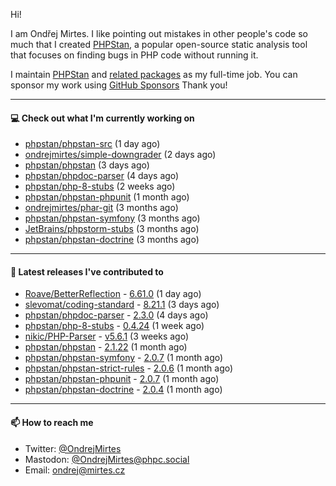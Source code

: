 Hi!

I am Ondřej Mirtes. I like pointing out mistakes in other people's code so much that I created [PHPStan](https://phpstan.org/), a popular open-source static analysis tool that focuses on finding bugs in PHP code without running it.

I maintain [PHPStan](https://github.com/phpstan/phpstan) and [related packages](https://github.com/phpstan/) as my full-time job. You can sponsor my work using [GitHub Sponsors](https://github.com/sponsors/ondrejmirtes) Thank you!

---

#### 💻 Check out what I'm currently working on

- [phpstan/phpstan-src](https://github.com/phpstan/phpstan-src) (1 day ago)
- [ondrejmirtes/simple-downgrader](https://github.com/ondrejmirtes/simple-downgrader) (2 days ago)
- [phpstan/phpstan](https://github.com/phpstan/phpstan) (3 days ago)
- [phpstan/phpdoc-parser](https://github.com/phpstan/phpdoc-parser) (4 days ago)
- [phpstan/php-8-stubs](https://github.com/phpstan/php-8-stubs) (2 weeks ago)
- [phpstan/phpstan-phpunit](https://github.com/phpstan/phpstan-phpunit) (1 month ago)
- [ondrejmirtes/phar-git](https://github.com/ondrejmirtes/phar-git) (3 months ago)
- [phpstan/phpstan-symfony](https://github.com/phpstan/phpstan-symfony) (3 months ago)
- [JetBrains/phpstorm-stubs](https://github.com/JetBrains/phpstorm-stubs) (3 months ago)
- [phpstan/phpstan-doctrine](https://github.com/phpstan/phpstan-doctrine) (3 months ago)

---

#### 🔭 Latest releases I've contributed to

- [Roave/BetterReflection](https://github.com/Roave/BetterReflection) - [6.61.0](https://github.com/Roave/BetterReflection/releases/tag/6.61.0) (1 day ago)
- [slevomat/coding-standard](https://github.com/slevomat/coding-standard) - [8.21.1](https://github.com/slevomat/coding-standard/releases/tag/8.21.1) (3 days ago)
- [phpstan/phpdoc-parser](https://github.com/phpstan/phpdoc-parser) - [2.3.0](https://github.com/phpstan/phpdoc-parser/releases/tag/2.3.0) (4 days ago)
- [phpstan/php-8-stubs](https://github.com/phpstan/php-8-stubs) - [0.4.24](https://github.com/phpstan/php-8-stubs/releases/tag/0.4.24) (1 week ago)
- [nikic/PHP-Parser](https://github.com/nikic/PHP-Parser) - [v5.6.1](https://github.com/nikic/PHP-Parser/releases/tag/v5.6.1) (3 weeks ago)
- [phpstan/phpstan](https://github.com/phpstan/phpstan) - [2.1.22](https://github.com/phpstan/phpstan/releases/tag/2.1.22) (1 month ago)
- [phpstan/phpstan-symfony](https://github.com/phpstan/phpstan-symfony) - [2.0.7](https://github.com/phpstan/phpstan-symfony/releases/tag/2.0.7) (1 month ago)
- [phpstan/phpstan-strict-rules](https://github.com/phpstan/phpstan-strict-rules) - [2.0.6](https://github.com/phpstan/phpstan-strict-rules/releases/tag/2.0.6) (1 month ago)
- [phpstan/phpstan-phpunit](https://github.com/phpstan/phpstan-phpunit) - [2.0.7](https://github.com/phpstan/phpstan-phpunit/releases/tag/2.0.7) (1 month ago)
- [phpstan/phpstan-doctrine](https://github.com/phpstan/phpstan-doctrine) - [2.0.4](https://github.com/phpstan/phpstan-doctrine/releases/tag/2.0.4) (1 month ago)

---

#### 📫 How to reach me

- Twitter: [@OndrejMirtes](https://twitter.com/ondrejmirtes)
- Mastodon: [@OndrejMirtes@phpc.social](https://phpc.social/@OndrejMirtes)
- Email: [ondrej@mirtes.cz](mailto:ondrej@mirtes.cz)
